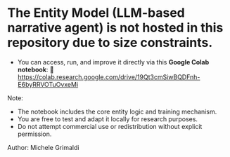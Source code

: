 # The Entity Model (LLM-based narrative agent) is not hosted in this repository due to size constraints.

- You can access, run, and improve it directly via this **Google Colab notebook**:
🔗 https://colab.research.google.com/drive/19Qt3cmSiwBQDFnh-E6byRRVOTuOvxeMi

Note:
- The notebook includes the core entity logic and training mechanism.
- You are free to test and adapt it locally for research purposes.
- Do not attempt commercial use or redistribution without explicit permission.

Author: Michele Grimaldi

